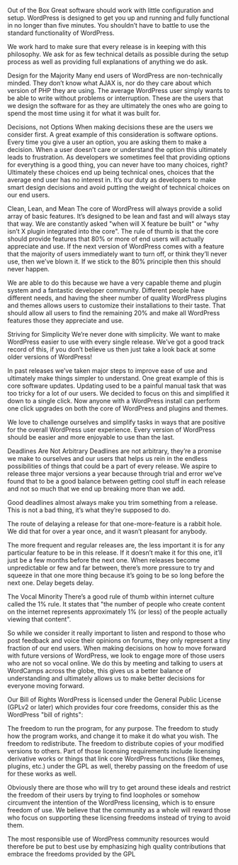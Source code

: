 Out of the Box
Great software should work with little configuration and setup. WordPress is designed to get you up and running and fully functional in no longer than five minutes. You shouldn’t have to battle to use the standard functionality of WordPress.

We work hard to make sure that every release is in keeping with this philosophy. We ask for as few technical details as possible during the setup process as well as providing full explanations of anything we do ask.

Design for the Majority
Many end users of WordPress are non-technically minded. They don’t know what AJAX is, nor do they care about which version of PHP they are using. The average WordPress user simply wants to be able to write without problems or interruption. These are the users that we design the software for as they are ultimately the ones who are going to spend the most time using it for what it was built for.

Decisions, not Options
When making decisions these are the users we consider first. A great example of this consideration is software options. Every time you give a user an option, you are asking them to make a decision. When a user doesn’t care or understand the option this ultimately leads to frustration. As developers we sometimes feel that providing options for everything is a good thing, you can never have too many choices, right? Ultimately these choices end up being technical ones, choices that the average end user has no interest in. It’s our duty as developers to make smart design decisions and avoid putting the weight of technical choices on our end users.

Clean, Lean, and Mean
The core of WordPress will always provide a solid array of basic features. It’s designed to be lean and fast and will always stay that way. We are constantly asked "when will X feature be built" or "why isn’t X plugin integrated into the core". The rule of thumb is that the core should provide features that 80% or more of end users will actually appreciate and use. If the next version of WordPress comes with a feature that the majority of users immediately want to turn off, or think they’ll never use, then we’ve blown it. If we stick to the 80% principle then this should never happen.

We are able to do this because we have a very capable theme and plugin system and a fantastic developer community. Different people have different needs, and having the sheer number of quality WordPress plugins and themes allows users to customize their installations to their taste. That should allow all users to find the remaining 20% and make all WordPress features those they appreciate and use.

Striving for Simplicity
We’re never done with simplicity. We want to make WordPress easier to use with every single release. We’ve got a good track record of this, if you don’t believe us then just take a look back at some older versions of WordPress!

In past releases we’ve taken major steps to improve ease of use and ultimately make things simpler to understand. One great example of this is core software updates. Updating used to be a painful manual task that was too tricky for a lot of our users. We decided to focus on this and simplified it down to a single click. Now anyone with a WordPress install can perform one click upgrades on both the core of WordPress and plugins and themes.

We love to challenge ourselves and simplify tasks in ways that are positive for the overall WordPress user experience. Every version of WordPress should be easier and more enjoyable to use than the last.

Deadlines Are Not Arbitrary
Deadlines are not arbitrary, they’re a promise we make to ourselves and our users that helps us rein in the endless possibilities of things that could be a part of every release. We aspire to release three major versions a year because through trial and error we’ve found that to be a good balance between getting cool stuff in each release and not so much that we end up breaking more than we add.

Good deadlines almost always make you trim something from a release. This is not a bad thing, it’s what they’re supposed to do.

The route of delaying a release for that one-more-feature is a rabbit hole. We did that for over a year once, and it wasn’t pleasant for anybody.

The more frequent and regular releases are, the less important it is for any particular feature to be in this release. If it doesn’t make it for this one, it’ll just be a few months before the next one. When releases become unpredictable or few and far between, there’s more pressure to try and squeeze in that one more thing because it’s going to be so long before the next one. Delay begets delay.

The Vocal Minority
There’s a good rule of thumb within internet culture called the 1% rule. It states that "the number of people who create content on the internet represents approximately 1% (or less) of the people actually viewing that content".

So while we consider it really important to listen and respond to those who post feedback and voice their opinions on forums, they only represent a tiny fraction of our end users. When making decisions on how to move forward with future versions of WordPress, we look to engage more of those users who are not so vocal online. We do this by meeting and talking to users at WordCamps across the globe, this gives us a better balance of understanding and ultimately allows us to make better decisions for everyone moving forward.

Our Bill of Rights
WordPress is licensed under the General Public License (GPLv2 or later) which provides four core freedoms, consider this as the WordPress "bill of rights":

The freedom to run the program, for any purpose.
The freedom to study how the program works, and change it to make it do what you wish.
The freedom to redistribute.
The freedom to distribute copies of your modified versions to others.
Part of those licensing requirements include licensing derivative works or things that link core WordPress functions (like themes, plugins, etc.) under the GPL as well, thereby passing on the freedom of use for these works as well.

Obviously there are those who will try to get around these ideals and restrict the freedom of their users by trying to find loopholes or somehow circumvent the intention of the WordPress licensing, which is to ensure freedom of use. We believe that the community as a whole will reward those who focus on supporting these licensing freedoms instead of trying to avoid them.

The most responsible use of WordPress community resources would therefore be put to best use by emphasizing high quality contributions that embrace the freedoms provided by the GPL

